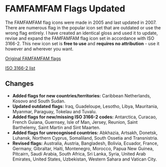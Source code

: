 # FAMFAMFAM Flags Updated

The FAMFAMFAM flag icons were made in 2005 and last updated in 2007. There are numerous flag in the popular icon set that are outdated or use the wrong flag entirely. I have created an identical gloss and used it to update, revise and expand the FAMFAMFAM flag icon set in accordance with ISO 3166-2. This new icon set is **free to use** and **requires no attribution** - use it however and wherever you want.

[Original FAMFAMFAM flags](http://famfamfam.com/lab/icons/flags/)

[ISO 3166-2 list](https://en.wikipedia.org/wiki/ISO_3166-1_alpha-2#Officially_assigned_code_elements)

## Changes

- **Added flags for new countries/territories:** Caribbean Netherlands, Kosovo and South Sudan.
- **Updated outdated flags:** Iraq, Guadeloupe, Lesotho, Libya, Mauritania, Myanmar, Paraguay, Tokelau and Tuvalu.
- **Added flags for new/missing ISO 3166-2 codes:** Antarctica, Curacao, French Guiana, Guernsey, Isle of Man, Jersey, Reunion, Saint Barthelemy, Saint Martin and Sint Maarten.
- **Added flags for unrecognised countries:** Abkhazia, Artsakh, Donetsk, Luhansk, Northern Cyprus, Somaliland, South Ossetia and Transnistria.
- **Revised flags:** Australia, Austria, Bangladesh, Bolivia, Ecuador, France, Germany, Gibraltar, Haiti, Montenegro, Morocco, Papua New Guinea, Pitcairn, Saudi Arabia, South Africa, Sri Lanka, Syria, United Arab Emirates, United States, Uzbekistan, Western Sahara and Vatican City.
